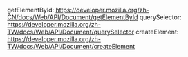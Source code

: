 getElementById: https://developer.mozilla.org/zh-CN/docs/Web/API/Document/getElementById
querySelector: https://developer.mozilla.org/zh-TW/docs/Web/API/Document/querySelector
createElement: https://developer.mozilla.org/zh-TW/docs/Web/API/Document/createElement
